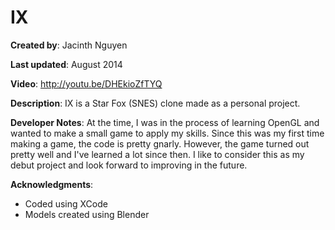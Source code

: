 IX
==
**Created by**: Jacinth Nguyen

**Last updated**: August 2014

**Video**: http://youtu.be/DHEkioZfTYQ

**Description**:
IX is a Star Fox (SNES) clone made as a personal project. 

**Developer Notes**:
At the time, I was in the process of learning OpenGL and wanted to make a small game to apply my skills. Since this was my first time making a game, the code is pretty gnarly. However, the game turned out pretty well and I've learned a lot since then. I like to consider this as my debut project and look forward to improving in the future.     

**Acknowledgments**:
- Coded using XCode
- Models created using Blender
